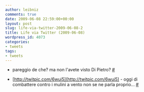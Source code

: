 ```yaml
---
author: leibniz
comments: true
date: 2009-06-08 22:59:00+00:00
layout: post
slug: life-via-twitter-2009-06-08-2
title: Life via Twitter (2009-06-08)
wordpress_id: 4073
categories:
- tweets
tags:
- tweets
---
```



	
  * pareggio de che? ma non l'avete visto Di Pietro? [#](http://twitter.com/leibniz/statuses/2073146925)

	
  * [http://twitpic.com/6wui5](http://twitpic.com/6wui5) - oggi di combattere contro i mulini a vento non se ne parla proprio... [#](http://twitter.com/leibniz/statuses/2078014089)


